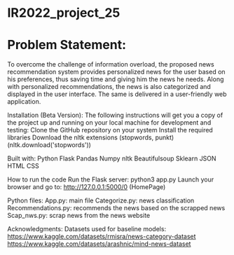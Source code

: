 # IR2022_project_25
                                                                                                     


# Problem Statement:
To overcome the challenge of information overload, the proposed news recommendation system provides personalized news for the user based on his preferences, thus saving time and giving him the news he needs. Along with personalized recommendations, the news is also categorized and displayed in the user interface. The same is delivered in a user-friendly web application.

Installation (Beta Version):
The following instructions will get you a copy of the project up and running on your local machine for development and testing:
Clone the GitHub repository on your system
Install the required libraries
Download the nltk extensions (stopwords, punkt) (nltk.download('stopwords'))

Built with:
Python
Flask
Pandas
Numpy
nltk
Beautifulsoup
Sklearn
JSON
HTML
CSS
            
How to run the code
Run the Flask server: python3 app.py
Launch your browser and go to: http://127.0.0.1:5000/0 (HomePage)

Python files:
App.py: main file
Categorize.py: news classification
Recommendations.py: recommends the news based on the scrapped news
Scap_nws.py: scrap news from the news website

Acknowledgments:
Datasets used for baseline models:
          https://www.kaggle.com/datasets/rmisra/news-category-dataset
          https://www.kaggle.com/datasets/arashnic/mind-news-dataset
